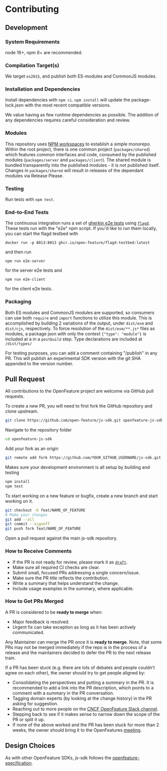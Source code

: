 # Contributing

## Development

### System Requirements

node 16+, npm 8+ are recommended.

### Compilation Target(s)

We target `es2015`, and publish both ES-modules and CommonJS modules.

### Installation and Dependencies

Install dependencies with `npm ci`. `npm install` will update the package-lock.json with the most recent compatible versions.

We value having as few runtime dependencies as possible. The addition of any dependencies requires careful consideration and review.

### Modules

This repository uses [NPM workspaces](https://docs.npmjs.com/cli/v9/using-npm/workspaces) to establish a simple monorepo.
Within the root project, there is one common project (`packages/shared`) which features common interfaces and code, consumed by the published modules (`packages/server` and `packages/client`). The shared module is bundled transparently into the published modules - it is not published itself. Changes in `packages/shared` will result in releases of the dependant modules via Release Please.

### Testing

Run tests with `npm test`.

### End-to-End Tests

The continuous integration runs a set of [gherkin e2e tests](https://github.com/open-feature/test-harness/blob/main/features/evaluation.feature) using [`flagd`](https://github.com/open-feature/flagd). These tests run with the "e2e" npm script. If you'd like to run them locally, you can start the flagd testbed with
```
docker run -p 8013:8013 ghcr.io/open-feature/flagd-testbed:latest
```
and then run
```
npm run e2e-server
```
for the server e2e tests and
```
npm run e2e-client
```
for the client e2e tests.

### Packaging

Both ES modules and CommonJS modules are supported, so consumers can use both `require` and `import` functions to utilize this module. This is accomplished by building 2 variations of the output, under `dist/esm` and `dist/cjs`, respectively. To force resolution of the `dist/esm/**.js*` files as modules, a package json with only the context `{"type": "module"}` is included at a in a `postbuild` step. Type declarations are included at `/dist/types/`

For testing purposes, you can add a comment containing "/publish" in any PR. This will publish an experimental SDK version with the git SHA appended to the version number.

## Pull Request

All contributions to the OpenFeature project are welcome via GitHub pull requests.

To create a new PR, you will need to first fork the GitHub repository and clone upstream.

```bash
git clone https://github.com/open-feature/js-sdk.git openfeature-js-sdk
```

Navigate to the repository folder

```bash
cd openfeature-js-sdk
```

Add your fork as an origin

```bash
git remote add fork https://github.com/YOUR_GITHUB_USERNAME/js-sdk.git
```

Makes sure your development environment is all setup by building and testing

```bash
npm install
npm test
```

To start working on a new feature or bugfix, create a new branch and start working on it.

```bash
git checkout -b feat/NAME_OF_FEATURE
# Make your changes
git add --all
git commit --signoff
git push fork feat/NAME_OF_FEATURE
```

Open a pull request against the main js-sdk repository.

### How to Receive Comments

- If the PR is not ready for review, please mark it as
  [`draft`](https://github.blog/2019-02-14-introducing-draft-pull-requests/).
- Make sure all required CI checks are clear.
- Submit small, focused PRs addressing a single concern/issue.
- Make sure the PR title reflects the contribution.
- Write a summary that helps understand the change.
- Include usage examples in the summary, where applicable.

### How to Get PRs Merged

A PR is considered to be **ready to merge** when:

- Major feedback is resolved.
- Urgent fix can take exception as long as it has been actively communicated.

Any Maintainer can merge the PR once it is **ready to merge**. Note, that some
PRs may not be merged immediately if the repo is in the process of a release and
the maintainers decided to defer the PR to the next release train.

If a PR has been stuck (e.g. there are lots of debates and people couldn't agree
on each other), the owner should try to get people aligned by:

- Consolidating the perspectives and putting a summary in the PR. It is
  recommended to add a link into the PR description, which points to a comment
  with a summary in the PR conversation.
- Tagging domain experts (by looking at the change history) in the PR asking
  for suggestion.
- Reaching out to more people on the [CNCF OpenFeature Slack channel](https://cloud-native.slack.com/archives/C0344AANLA1).
- Stepping back to see if it makes sense to narrow down the scope of the PR or
  split it up.
- If none of the above worked and the PR has been stuck for more than 2 weeks,
  the owner should bring it to the OpenFeatures [meeting](README.md#contributing).

## Design Choices

As with other OpenFeature SDKs, js-sdk follows the
[openfeature-specification](https://github.com/open-feature/spec).
